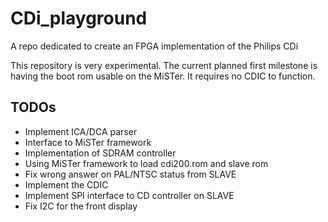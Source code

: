 # CDi_playground
A repo dedicated to create an FPGA implementation of the Philips CDi

This repository is very experimental.
The current planned first milestone is having the boot rom usable
on the MiSTer.
It requires no CDIC to function.

## TODOs

* Implement ICA/DCA parser
* Interface to MiSTer framework
* Implementation of SDRAM controller
* Using MiSTer framework to load cdi200.rom and slave rom
* Fix wrong answer on PAL/NTSC status from SLAVE
* Implement the CDIC
* Implement SPI interface to CD controller on SLAVE
* Fix I2C for the front display

